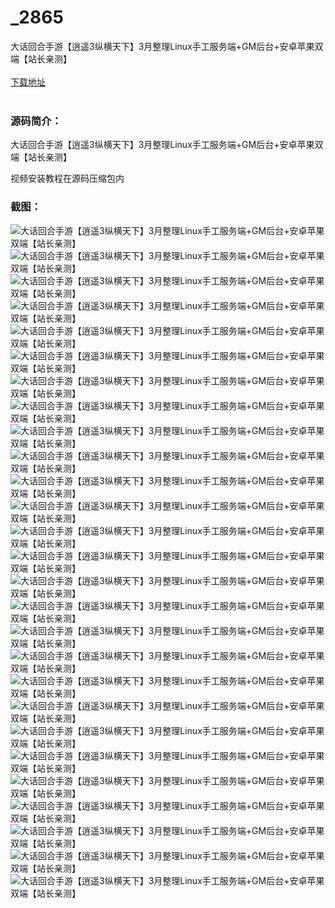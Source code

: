 # _2865
大话回合手游【逍遥3纵横天下】3月整理Linux手工服务端+GM后台+安卓苹果双端【站长亲测】
<br/></br>
[下载地址](https://www.uuid2.com/2865.html "下载地址")
<br/></br>
<h3>源码简介：</h3>
<p>大话回合手游【逍遥3纵横天下】3月整理Linux手工服务端+GM后台+安卓苹果双端【站长亲测】<p>
<p>视频安装教程在源码压缩包内<p>
<h3>截图：</h3>
<img src="https://www.uuid2.com/wp-content/uploads/img/202203/160ac5f473.jpg" alt="大话回合手游【逍遥3纵横天下】3月整理Linux手工服务端+GM后台+安卓苹果双端【站长亲测】"><img src="https://www.uuid2.com/wp-content/uploads/img/202203/160ac5f466.jpg" alt="大话回合手游【逍遥3纵横天下】3月整理Linux手工服务端+GM后台+安卓苹果双端【站长亲测】"><img src="https://www.uuid2.com/wp-content/uploads/img/202203/160ac5f106.jpg" alt="大话回合手游【逍遥3纵横天下】3月整理Linux手工服务端+GM后台+安卓苹果双端【站长亲测】"><img src="https://www.uuid2.com/wp-content/uploads/img/202203/160ac5f667.jpg" alt="大话回合手游【逍遥3纵横天下】3月整理Linux手工服务端+GM后台+安卓苹果双端【站长亲测】"><img src="https://www.uuid2.com/wp-content/uploads/img/202203/160ac5f146.jpg" alt="大话回合手游【逍遥3纵横天下】3月整理Linux手工服务端+GM后台+安卓苹果双端【站长亲测】"><img src="https://www.uuid2.com/wp-content/uploads/img/202203/29ff5e6885.jpg" alt="大话回合手游【逍遥3纵横天下】3月整理Linux手工服务端+GM后台+安卓苹果双端【站长亲测】"><img src="https://www.uuid2.com/wp-content/uploads/img/202203/29ff5e6307.jpg" alt="大话回合手游【逍遥3纵横天下】3月整理Linux手工服务端+GM后台+安卓苹果双端【站长亲测】"><img src="https://www.uuid2.com/wp-content/uploads/img/202203/29ff5e6521.jpg" alt="大话回合手游【逍遥3纵横天下】3月整理Linux手工服务端+GM后台+安卓苹果双端【站长亲测】"><img src="https://www.uuid2.com/wp-content/uploads/img/202203/29ff5e6273.jpg" alt="大话回合手游【逍遥3纵横天下】3月整理Linux手工服务端+GM后台+安卓苹果双端【站长亲测】"><img src="https://www.uuid2.com/wp-content/uploads/img/202203/29ff5e6262.jpg" alt="大话回合手游【逍遥3纵横天下】3月整理Linux手工服务端+GM后台+安卓苹果双端【站长亲测】"><img src="https://www.uuid2.com/wp-content/uploads/img/202203/29ff5e6777.jpg" alt="大话回合手游【逍遥3纵横天下】3月整理Linux手工服务端+GM后台+安卓苹果双端【站长亲测】"><img src="https://www.uuid2.com/wp-content/uploads/img/202203/a909791213.jpg" alt="大话回合手游【逍遥3纵横天下】3月整理Linux手工服务端+GM后台+安卓苹果双端【站长亲测】"><img src="https://www.uuid2.com/wp-content/uploads/img/202203/a909791176.jpg" alt="大话回合手游【逍遥3纵横天下】3月整理Linux手工服务端+GM后台+安卓苹果双端【站长亲测】"><img src="https://www.uuid2.com/wp-content/uploads/img/202203/a909791551.jpg" alt="大话回合手游【逍遥3纵横天下】3月整理Linux手工服务端+GM后台+安卓苹果双端【站长亲测】"><img src="https://www.uuid2.com/wp-content/uploads/img/202203/a909791904.jpg" alt="大话回合手游【逍遥3纵横天下】3月整理Linux手工服务端+GM后台+安卓苹果双端【站长亲测】"><img src="https://www.uuid2.com/wp-content/uploads/img/202203/a909791751.jpg" alt="大话回合手游【逍遥3纵横天下】3月整理Linux手工服务端+GM后台+安卓苹果双端【站长亲测】"><img src="https://www.uuid2.com/wp-content/uploads/img/202203/a909791738.jpg" alt="大话回合手游【逍遥3纵横天下】3月整理Linux手工服务端+GM后台+安卓苹果双端【站长亲测】"><img src="https://www.uuid2.com/wp-content/uploads/img/202203/a909791430.jpg" alt="大话回合手游【逍遥3纵横天下】3月整理Linux手工服务端+GM后台+安卓苹果双端【站长亲测】"><img src="https://www.uuid2.com/wp-content/uploads/img/202203/741197c175.jpg" alt="大话回合手游【逍遥3纵横天下】3月整理Linux手工服务端+GM后台+安卓苹果双端【站长亲测】"><img src="https://www.uuid2.com/wp-content/uploads/img/202203/741197c812.jpg" alt="大话回合手游【逍遥3纵横天下】3月整理Linux手工服务端+GM后台+安卓苹果双端【站长亲测】"><img src="https://www.uuid2.com/wp-content/uploads/img/202203/741197c979.jpg" alt="大话回合手游【逍遥3纵横天下】3月整理Linux手工服务端+GM后台+安卓苹果双端【站长亲测】"><img src="https://www.uuid2.com/wp-content/uploads/img/202203/741197c557.jpg" alt="大话回合手游【逍遥3纵横天下】3月整理Linux手工服务端+GM后台+安卓苹果双端【站长亲测】"><img src="https://www.uuid2.com/wp-content/uploads/img/202203/741197c318.jpg" alt="大话回合手游【逍遥3纵横天下】3月整理Linux手工服务端+GM后台+安卓苹果双端【站长亲测】"><img src="https://www.uuid2.com/wp-content/uploads/img/202203/741197c799.jpg" alt="大话回合手游【逍遥3纵横天下】3月整理Linux手工服务端+GM后台+安卓苹果双端【站长亲测】"><img src="https://www.uuid2.com/wp-content/uploads/img/202203/741197c225.jpg" alt="大话回合手游【逍遥3纵横天下】3月整理Linux手工服务端+GM后台+安卓苹果双端【站长亲测】"><img src="https://www.uuid2.com/wp-content/uploads/img/202203/c8de27a508.jpg" alt="大话回合手游【逍遥3纵横天下】3月整理Linux手工服务端+GM后台+安卓苹果双端【站长亲测】"><img src="https://www.uuid2.com/wp-content/uploads/img/202203/c8de27a979.jpg" alt="大话回合手游【逍遥3纵横天下】3月整理Linux手工服务端+GM后台+安卓苹果双端【站长亲测】">
